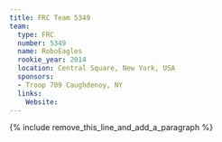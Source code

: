 ```yaml
---
title: FRC Team 5349
team:
  type: FRC
  number: 5349
  name: RoboEagles
  rookie_year: 2014
  location: Central Square, New York, USA
  sponsors:
  - Troop 709 Caughdenoy, NY
  links:
    Website:
---
```


{% include remove_this_line_and_add_a_paragraph %}